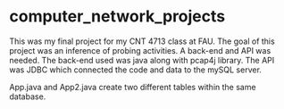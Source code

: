 # computer_network_projects
This was my final project for my CNT 4713 class at FAU. The goal of this project was an inference of probing activities. A back-end and API was needed. The back-end used was java along with pcap4j library. The API was JDBC which connected the code and data to the mySQL server.

 
App.java and App2.java create two different tables within the same database.
